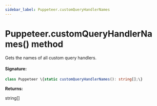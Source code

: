 ```yaml
---
sidebar_label: Puppeteer.customQueryHandlerNames
---
```


# Puppeteer.customQueryHandlerNames() method

Gets the names of all custom query handlers.

#### Signature:

```typescript
class Puppeteer \{static customQueryHandlerNames(): string[];\}
```

**Returns:**

string\[\]
